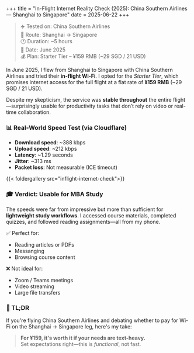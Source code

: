 +++
title = "In-Flight Internet Reality Check (2025): China Southern Airlines — Shanghai to Singapore"
date = 2025-06-22
+++

> ✈️ Tested on: China Southern Airlines  
> 🛫 Route: Shanghai → Singapore  
> 🕐 Duration: ~5 hours  
> 📅 Date: June 2025  
> 💰 Plan: Starter Tier – ¥159 RMB (~29 SGD / 21 USD)

In June 2025, I flew from Shanghai to Singapore with China Southern Airlines and tried their **in-flight Wi-Fi**. I opted for the _Starter Tier_, which promises internet access for the full flight at a flat rate of **¥159 RMB** (~29 SGD / 21 USD).

Despite my skepticism, the service was **stable throughout** the entire flight—surprisingly usable for productivity tasks that don’t rely on video or real-time collaboration.

### 📊 Real-World Speed Test (via Cloudflare)

- **Download speed**: ~388 kbps
- **Upload speed**: ~212 kbps
- **Latency**: ~1.29 seconds
- **Jitter**: ~313 ms
- **Packet loss**: Not measurable (ICE timeout)

{{< foldergallery src="inflight-internet-check">}}

### 🎓 Verdict: Usable for MBA Study

The speeds were far from impressive but more than sufficient for **lightweight study workflows**. I accessed course materials, completed quizzes, and followed reading assignments—all from my phone.

✅ Perfect for:

- Reading articles or PDFs
- Messanging
- Browsing course content

❌ Not ideal for:

- Zoom / Teams meetings
- Video streaming
- Large file transfers

### 🧠 TL;DR

If you're flying China Southern Airlines and debating whether to pay for Wi-Fi on the Shanghai → Singapore leg, here's my take:

> **For ¥159, it's worth it if your needs are text-heavy.**  
> Set expectations right—this is _functional_, not fast.
